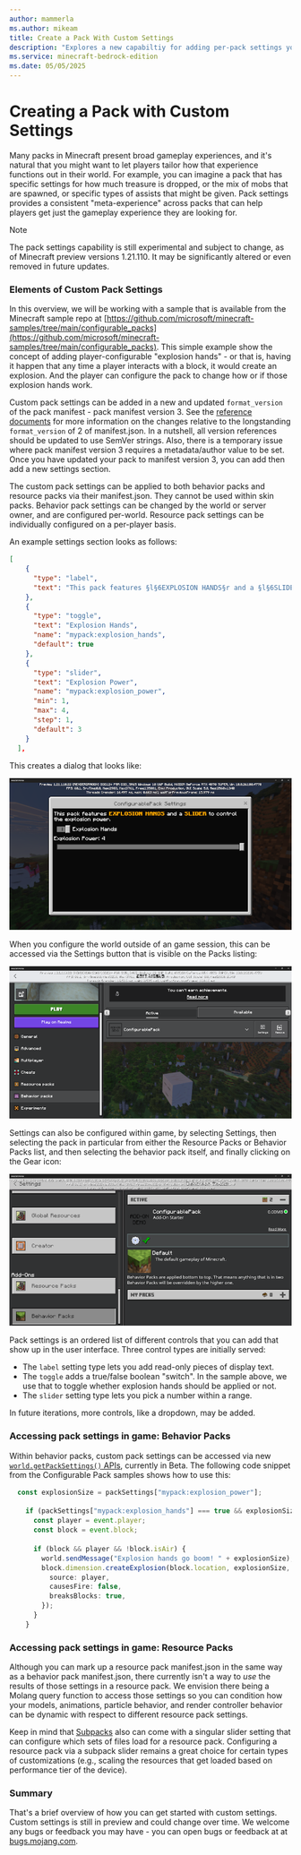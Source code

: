 ```yaml
---
author: mammerla
ms.author: mikeam
title: Create a Pack With Custom Settings
description: "Explores a new capabiltiy for adding per-pack settings you can access in game"
ms.service: minecraft-bedrock-edition
ms.date: 05/05/2025
---
```


# Creating a Pack with Custom Settings

Many packs in Minecraft present broad gameplay experiences, and it's natural that you might want to let players tailor how that experience functions out in their world. For example, you can imagine a pack that has specific settings for how much treasure is dropped, or the mix of mobs that are spawned, or specific types of assists that might be given. Pack settings provides a consistent "meta-experience" across packs that can help players get just the gameplay experience they are looking for.

> [!NOTE]
> The pack settings capability is still experimental and subject to change, as of Minecraft preview versions 1.21.110. It may be significantly altered or even removed in future updates.

### Elements of Custom Pack Settings

In this overview, we will be working with a sample that is available from the Minecraft sample repo at [https://github.com/microsoft/minecraft-samples/tree/main/configurable_packs](https://github.com/microsoft/minecraft-samples/tree/main/configurable_packs). This simple example show the concept of adding player-configurable "explosion hands" - or that is, having it happen that any time a player interacts with a block, it would create an explosion. And the player can configure the pack to change how or if those explosion hands work.

Custom pack settings can be added in a new and updated `format_version` of the pack manifest - pack manifest version 3. See the [reference documents](../../Reference/Content/AddonsReference/PackManifest.md) for more information on the changes relative to the longstanding `format_version` of 2 of manifest.json. In a nutshell, all version references should be updated to use SemVer strings. Also, there is a temporary issue where pack manifest version 3 requires a metadata/author value to be set. Once you have updated your pack to manifest version 3, you can add then add a new settings section.

The custom pack settings can be applied to both behavior packs and resource packs via their manifest.json. They cannot be used within skin packs. Behavior pack settings can be changed by the world or server owner, and are configured per-world. Resource pack settings can be individually configured on a per-player basis.

An example settings section looks as follows:

```json
[
    {
      "type": "label",
      "text": "This pack features §l§6EXPLOSION HANDS§r and a §l§6SLIDER§r to control the explosion power."
    },
    {
      "type": "toggle",
      "text": "Explosion Hands",
      "name": "mypack:explosion_hands",
      "default": true
    },
    {
      "type": "slider",
      "text": "Explosion Power",
      "name": "mypack:explosion_power",
      "min": 1,
      "max": 4,
      "step": 1,
      "default": 3
    }
  ],
```

This creates a dialog that looks like:

![Configurable Pack dialog with explosion controls and labels](./ConfigurablePack/configurablepackoogmenu.png)

When you configure the world outside of an game session, this can be accessed via the Settings button that is visible on the Packs listing:

![Out of game pack menu, listing the configurable pack with a settings button](./ConfigurablePack/configurablepackoogsettings.png)

Settings can also be configured within game, by selecting Settings, then selecting the pack in particular from either the Resource Packs or Behavior Packs list, and then selecting the behavior pack itself, and finally clicking on the Gear icon:

![In-game pack menu entry point](./ConfigurablePack/configurablepackingmenu.png)

Pack settings is an ordered list of different controls that you can add that show up in the user interface. Three control types are initially served:

* The `label` setting type lets you add read-only pieces of display text.
* The `toggle` adds a true/false boolean "switch". In the sample above, we use that to toggle whether explosion hands should be applied or not.
* The `slider` setting type lets you pick a number within a range. 

In future iterations, more controls, like a dropdown, may be added.

### Accessing pack settings in game: Behavior Packs

Within behavior packs, custom pack settings can be accessed via new [`world.getPackSettings()` APIs](../../ScriptAPI/minecraft/server/World.md), currently in Beta. The following code snippet from the Configurable Pack samples shows how to use this:

```typescript
  const explosionSize = packSettings["mypack:explosion_power"];

    if (packSettings["mypack:explosion_hands"] === true && explosionSize && typeof explosionSize === "number") {
      const player = event.player;
      const block = event.block;

      if (block && player && !block.isAir) {
        world.sendMessage("Explosion hands go boom! " + explosionSize);
        block.dimension.createExplosion(block.location, explosionSize, {
          source: player,
          causesFire: false,
          breaksBlocks: true,
        });
      }
    }
```

### Accessing pack settings in game: Resource Packs

Although you can mark up a resource pack manifest.json in the same way as a behavior pack manifest.json, there currently isn't a way to *use* the results of those settings in a resource pack. We envision there being a Molang query function to access those settings so you can condition how your models, animations, particle behavior, and render controller behavior can be dynamic with respect to different resource pack settings.

Keep in mind that [Subpacks](./../UtilizingSubpacks.md) also can come with a singular slider setting that can configure which sets of files load for a resource pack. Configuring a resource pack via a subpack slider remains a great choice for certain types of customizations (e.g., scaling the resources that get loaded based on performance tier of the device).


 ### Summary

 That's a brief overview of how you can get started with custom settings. Custom settings is still in preview and could change over time. We welcome any bugs or feedback you may have - you can open bugs or feedback at at [bugs.mojang.com](https://bugs.mojang.com/projects/MCPE/summary).